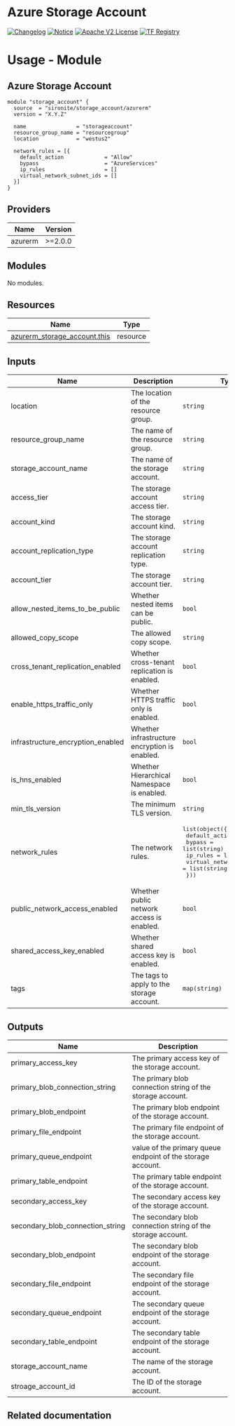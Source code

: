 <!-- BEGIN_TF_DOCS -->
 # Azure Storage Account
[![Changelog](https://img.shields.io/badge/changelog-release-green.svg)](https://registry.terraform.io/providers/hashicorp/azurerm/latest/docs/resources/storage_account) [![Notice](https://img.shields.io/badge/notice-copyright-yellow.svg)](NOTICE) [![Apache V2 License](https://img.shields.io/badge/license-Apache%20V2-orange.svg)](LICENSE) [![TF Registry](https://img.shields.io/badge/terraform-registry-blue.svg)](https://registry.terraform.io/providers/hashicorp/azurerm/latest/docs/resources/storage_account)

# Usage - Module

## Azure Storage Account

```hcl
module "storage_account" {
  source  = "sironite/storage_account/azurerm"
  version = "X.Y.Z"

  name                = "storageaccount"
  resource_group_name = "resourcegroup"
  location            = "westus2"

  network_rules = [{
    default_action             = "Allow"
    bypass                     = "AzureServices"
    ip_rules                   = []
    virtual_network_subnet_ids = []
  }]
}

```

## Providers

| Name | Version |
|------|---------|
| azurerm | >=2.0.0 |

## Modules

No modules.

## Resources

| Name | Type |
|------|------|
| [azurerm_storage_account.this](https://registry.terraform.io/providers/hashicorp/azurerm/latest/docs/resources/storage_account) | resource |

## Inputs

| Name | Description | Type | Required |
|------|-------------|------|:--------:|
| location | The location of the resource group. | `string` | yes |
| resource\_group\_name | The name of the resource group. | `string` | yes |
| storage\_account\_name | The name of the storage account. | `string` | yes |
| access\_tier | The storage account access tier. | `string` | no |
| account\_kind | The storage account kind. | `string` | no |
| account\_replication\_type | The storage account replication type. | `string` | no |
| account\_tier | The storage account tier. | `string` | no |
| allow\_nested\_items\_to\_be\_public | Whether nested items can be public. | `bool` | no |
| allowed\_copy\_scope | The allowed copy scope. | `string` | no |
| cross\_tenant\_replication\_enabled | Whether cross-tenant replication is enabled. | `bool` | no |
| enable\_https\_traffic\_only | Whether HTTPS traffic only is enabled. | `bool` | no |
| infrastructure\_encryption\_enabled | Whether infrastructure encryption is enabled. | `bool` | no |
| is\_hns\_enabled | Whether Hierarchical Namespace is enabled. | `bool` | no |
| min\_tls\_version | The minimum TLS version. | `string` | no |
| network\_rules | The network rules. | <pre>list(object({<br>    default_action             = string<br>    bypass                     = list(string)<br>    ip_rules                   = list(string)<br>    virtual_network_subnet_ids = list(string)<br>  }))</pre> | no |
| public\_network\_access\_enabled | Whether public network access is enabled. | `bool` | no |
| shared\_access\_key\_enabled | Whether shared access key is enabled. | `bool` | no |
| tags | The tags to apply to the storage account. | `map(string)` | no |

## Outputs

| Name | Description |
|------|-------------|
| primary\_access\_key | The primary access key of the storage account. |
| primary\_blob\_connection\_string | The primary blob connection string of the storage account. |
| primary\_blob\_endpoint | The primary blob endpoint of the storage account. |
| primary\_file\_endpoint | The primary file endpoint of the storage account. |
| primary\_queue\_endpoint | value of the primary queue endpoint of the storage account. |
| primary\_table\_endpoint | The primary table endpoint of the storage account. |
| secondary\_access\_key | The secondary access key of the storage account. |
| secondary\_blob\_connection\_string | The secondary blob connection string of the storage account. |
| secondary\_blob\_endpoint | The secondary blob endpoint of the storage account. |
| secondary\_file\_endpoint | The secondary file endpoint of the storage account. |
| secondary\_queue\_endpoint | The secondary queue endpoint of the storage account. |
| secondary\_table\_endpoint | The secondary table endpoint of the storage account. |
| storage\_account\_name | The name of the storage account. |
| stroage\_account\_id | The ID of the storage account. |

## Related documentation
<!-- END_TF_DOCS -->